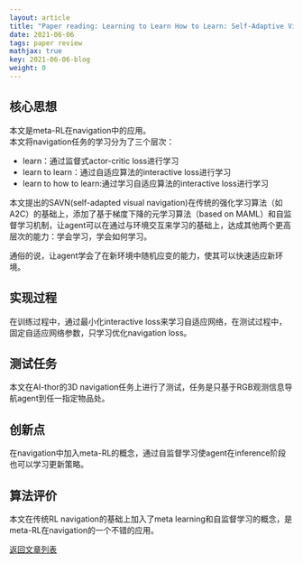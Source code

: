 ```yaml
---
layout: article
title: "Paper reading: Learning to Learn How to Learn: Self-Adaptive Visual Navigation Using Meta-Learning"
date: 2021-06-06
tags: paper review
mathjax: true
key: 2021-06-06-blog
weight: 0
---
```

## 核心思想
本文是meta-RL在navigation中的应用。    
本文将navigation任务的学习分为了三个层次：
- learn：通过监督式actor-critic loss进行学习
- learn to learn：通过自适应算法的interactive loss进行学习
- learn to how to learn:通过学习自适应算法的interactive loss进行学习

本文提出的SAVN(self-adapted visual navigation)在传统的强化学习算法（如A2C）的基础上，添加了基于梯度下降的元学习算法（based on MAML）和自监督学习机制，让agent可以在通过与环境交互来学习的基础上，达成其他两个更高层次的能力：学会学习，学会如何学习。

通俗的说，让agent学会了在新环境中随机应变的能力，使其可以快速适应新环境。
## 实现过程
在训练过程中，通过最小化interactive loss来学习自适应网络，在测试过程中，固定自适应网络参数，只学习优化navigation loss。
## 测试任务
本文在AI-thor的3D navigation任务上进行了测试，任务是只基于RGB观测信息导航agent到任一指定物品处。
## 创新点
在navigation中加入meta-RL的概念，通过自监督学习使agent在inference阶段也可以学习更新策略。
## 算法评价
本文在传统RL navigation的基础上加入了meta learning和自监督学习的概念，是meta-RL在navigation的一个不错的应用。

[返回文章列表](https://tianyma.github.io/2021/05/29/meta-reinforcement-learning.html)